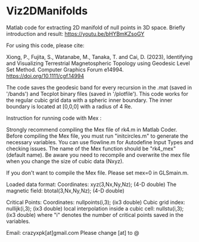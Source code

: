 # Viz2DManifolds
Matlab code for extracting 2D manifold of null points in 3D space.
Briefly introduction and result: https://youtu.be/bHYBmKZsoGY

For using this code, please cite:

Xiong, P., Fujita, S., Watanabe, M., Tanaka, T. and Cai, D. (2023), Identifying and Visualizing Terrestrial Magnetospheric Topology using Geodesic Level Set Method. Computer Graphics Forum e14994. https://doi.org/10.1111/cgf.14994

The code saves the geodesic band for every recursion in the .mat (saved in '/bands') and Tecplot binary files (saved in '/plotfile').
This code works for the regular cubic grid data with a spheric inner boundary. 
The inner boundary is located at [0,0,0] with a radius of 4 Re.

Instruction for running code with Mex :

Strongly recommend compiling the Mex file of rk4.m in Matlab Coder.
Before compiling the Mex file, you must run "initcircles.m" to generate the necessary variables.
You can use flowline.m for Autodefine Input Types and checking issues.
The name of the Mex function should be "rk4_mex" (default name).
Be aware you need to recompile and overwrite the mex file when you change 
the size of cubic data (Nxyz).

If you don't want to compile the Mex file. Please set mex=0 in GLSmain.m.

Loaded data format: 
Coordinates: xyz(3,Nx,Ny,Nz);   (4-D double)
The magnetic field: btotal(3,Nx,Ny,Nz);  (4-D double)

Critical Points: 
Coordinates: nullpoints(i,3);  (ix3 double)
Cubic grid index: nullijk(i,3);  (ix3 double)
local interpolation inside a cubic cell: nullstu(i,3);  (ix3 double)
where "i" denotes the number of critical points saved in the variables.



Email: crazyxpk[at]gmail.com 
Please change [at] to @

